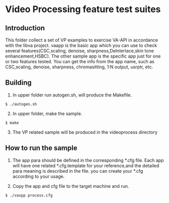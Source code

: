 # Video Processing feature test suites


## Introduction

This folder collect a set of VP examples to exercise VA-API in
accordance with the libva project. 
vaapp is the basic app which you can use to check several features(CSC,scaling,
denoise, sharpness,DeInterlace,skin tone enhancement,HSBC).
The other sample app is the specific app just for one or two features tested.
You can get the info from the app name, such as CSC,scaling, denoise, sharpness,
chromasitting, 1:N output, usrptr, etc.

## Building

1. In upper folder run autogen.sh, will produce the Makefile.
```
$ ./autogen.sh
```
2. In upper folder, make the sample.
```
$ make
```
3. The VP related sample will be produced in the videoprocess directory

## How to run the sample

1. The app para should be defined in the corresponding *.cfg file. Each app will have
one related *.cfg.template for your reference,and the detailed para meaning is described in
the file. you can create your *.cfg according to your usage.

2. Copy the app and cfg file to the target machine and run.
```
$ ./vavpp process.cfg
